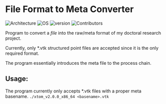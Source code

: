 # File Format to Meta Converter
![Architecture](https://img.shields.io/badge/Architecture-x86-green)
![OS](https://img.shields.io/badge/Linux-64Bit-green)
![version](https://img.shields.io/badge/version-2.0.0-green)
![Contributors](https://img.shields.io/badge/HLRS-NUM-blue)

Program to convert a *file* into the raw/meta format of my doctoral research project.

Currently, only *.vtk structured point files are accepted since it is the only required format. 

The program essentially introduces the meta file to the process chain.

## Usage:
The program currently only accepts *.vtk files with a proper meta basename.
```./xtom_v2.0.0_x86_64 <basename>.vtk```